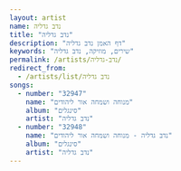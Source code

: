 ```yaml
---
layout: artist
name: נדב גדליה
title: "נדב גדליה"
description: "דף האמן נדב גדליה"
keywords: "שירים, מוזיקה, נדב גדליה"
permalink: /artists/נדב-גדליה/
redirect_from:
  - /artists/list/נדב גדליה
songs:
  - number: "32947"
    name: "מנוחה ושמחה אור ליהודים"
    album: "סינגלים"
    artist: "נדב גדליה"
  - number: "32948"
    name: "נדב גדליה - מנוחה ושמחה אור ליהודים"
    album: "סינגלים"
    artist: "נדב גדליה"
---
```

